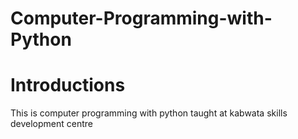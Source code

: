 # Computer-Programming-with-Python
# Introductions
This is computer programming with python taught at kabwata skills development centre
